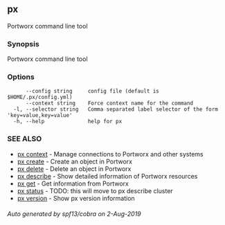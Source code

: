 ## px

Portworx command line tool

### Synopsis

Portworx command line tool

### Options

```
      --config string     config file (default is $HOME/.px/config.yml)
      --context string    Force context name for the command
  -l, --selector string   Comma separated label selector of the form 'key=value,key=value'
  -h, --help              help for px
```

### SEE ALSO

* [px context](px_context.md)	 - Manage connections to Portworx and other systems
* [px create](px_create.md)	 - Create an object in Portworx
* [px delete](px_delete.md)	 - Delete an object in Portworx
* [px describe](px_describe.md)	 - Show detailed information of Portworx resources
* [px get](px_get.md)	 - Get information from Portworx
* [px status](px_status.md)	 - TODO: this will move to px describe cluster
* [px version](px_version.md)	 - Show px version information

###### Auto generated by spf13/cobra on 2-Aug-2019
